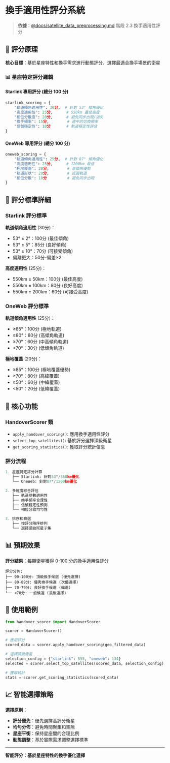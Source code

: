 # 換手適用性評分系統

> **依據**：[@docs/satellite_data_preprocessing.md](../../docs/satellite_data_preprocessing.md) 階段 2.3 換手適用性評分

## 🎯 評分原理

**核心目標**：基於星座特性和換手需求進行動態評分，選擇最適合換手場景的衛星

### 📊 星座特定評分邏輯

#### Starlink 專用評分 (總分 100 分)
```python
starlink_scoring = {
    "軌道傾角適用性": 30分,  # 針對 53° 傾角優化
    "高度適用性": 25分,      # 550km 最佳高度
    "相位分散度": 20分,      # 避免同步出現/消失
    "換手頻率": 15分,        # 適中的切換頻率
    "信號穩定性": 10分       # 軌道穩定性評估
}
```

#### OneWeb 專用評分 (總分 100 分)  
```python
oneweb_scoring = {
    "軌道傾角適用性": 25分,  # 針對 87° 傾角優化
    "高度適用性": 25分,      # 1200km 最佳
    "極地覆蓋": 20分,        # 高傾角優勢
    "軌道形狀": 20分,        # 近圓軌道
    "相位分散": 10分         # 避免同步出現
}
```

## 🔧 評分標準詳細

### Starlink 評分標準

**軌道傾角適用性** (30分)：
- 53° ± 2°：100分 (最佳傾角)
- 53° ± 5°：85分 (良好傾角)  
- 53° ± 10°：70分 (可接受傾角)
- 偏離更大：50分-偏差×2

**高度適用性** (25分)：
- 550km ± 50km：100分 (最佳高度)
- 550km ± 100km：80分 (良好高度)
- 550km ± 200km：60分 (可接受高度)

### OneWeb 評分標準

**軌道傾角適用性** (25分)：
- ≥85°：100分 (極地軌道)
- ≥80°：80分 (高傾角軌道)
- ≥70°：60分 (中高傾角軌道)
- <70°：30分 (低傾角軌道)

**極地覆蓋** (20分)：
- ≥85°：100分 (極地覆蓋優勢)
- ≥70°：80分 (高緯覆蓋)
- ≥50°：60分 (中緯覆蓋)
- <50°：20分 (低緯覆蓋)

## 🚀 核心功能

### HandoverScorer 類

- `apply_handover_scoring()`: 應用換手適用性評分
- `select_top_satellites()`: 基於評分選擇頂級衛星
- `get_scoring_statistics()`: 獲取評分統計信息

### 評分流程

```python
1. 星座特定評分計算
   ├── Starlink: 針對53°/550km優化
   └── OneWeb: 針對87°/1200km優化

2. 多維度綜合評估  
   ├── 軌道參數適用性
   ├── 換手頻率合理性
   ├── 信號穩定性預測
   └── 相位分散均勻性

3. 排序和篩選
   ├── 按評分降序排列
   └── 選擇頂級衛星子集
```

## 📊 預期效果

**評分結果**：每顆衛星獲得 0-100 分的換手適用性評分

```
評分分佈:
├── 90-100分: 頂級換手候選 (優先選擇)
├── 80-89分: 優秀換手候選 (次優選擇)
├── 70-79分: 良好換手候選 (備選)
└── <70分: 一般候選 (最後選擇)
```

## 🎯 使用範例

```python
from handover_scorer import HandoverScorer

scorer = HandoverScorer()

# 應用評分
scored_data = scorer.apply_handover_scoring(geo_filtered_data)

# 選擇頂級衛星
selection_config = {"starlink": 555, "oneweb": 134}
selected = scorer.select_top_satellites(scored_data, selection_config)

# 獲取統計
stats = scorer.get_scoring_statistics(scored_data)
```

## 📈 智能選擇策略

**選擇原則**：
- **評分優先**：優先選擇高評分衛星
- **均勻分佈**：避免時間聚集和空隙
- **星座平衡**：保持星座間的合理比例
- **動態調整**：基於實際需求調整選擇標準

---

**智能評分：基於星座特性的換手優化選擇**
